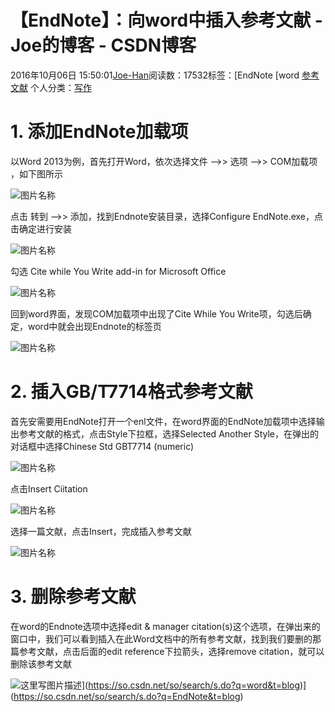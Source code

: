 # 【EndNote】：向word中插入参考文献 - Joe的博客 - CSDN博客





2016年10月06日 15:50:01[Joe-Han](https://me.csdn.net/u010089444)阅读数：17532标签：[EndNote																[word																[参考文献](https://so.csdn.net/so/search/s.do?q=参考文献&t=blog)
个人分类：[写作](https://blog.csdn.net/u010089444/article/category/6448715)





# **1. 添加EndNote加载项**

以Word 2013为例，首先打开Word，依次选择文件 –>> 选项 –>> COM加载项 ，如下图所示

![图片名称](https://img-blog.csdn.net/20161006150600965)

点击 转到 –>> 添加，找到Endnote安装目录，选择Configure EndNote.exe，点击确定进行安装

![图片名称](https://img-blog.csdn.net/20161006151049885)

勾选 Cite while You Write add-in for Microsoft Office

![图片名称](https://img-blog.csdn.net/20161006151455406)

回到word界面，发现COM加载项中出现了Cite While You Write项，勾选后确定，word中就会出现Endnote的标签页

![图片名称](https://img-blog.csdn.net/20161006151753316)

# **2. 插入GB/T7714格式参考文献**

首先安需要用EndNote打开一个enl文件，在word界面的EndNote加载项中选择输出参考文献的格式，点击Style下拉框，选择Selected Another Style，在弹出的对话框中选择Chinese Std GBT7714 (numeric)

![图片名称](https://img-blog.csdn.net/20161006153212836)

点击Insert Ciitation

![图片名称](https://img-blog.csdn.net/20161006152523113)

选择一篇文献，点击Insert，完成插入参考文献

![图片名称](https://img-blog.csdn.net/20161006153829281)

# **3. 删除参考文献**

在word的Endnote选项中选择edit & manager citation(s)这个选项，在弹出来的窗口中，我们可以看到插入在此Word文档中的所有参考文献，找到我们要删的那篇参考文献，点击后面的edit reference下拉箭头，选择remove citation，就可以删除该参考文献

![这里写图片描述](https://img-blog.csdn.net/20161006154310075)](https://so.csdn.net/so/search/s.do?q=word&t=blog)](https://so.csdn.net/so/search/s.do?q=EndNote&t=blog)




